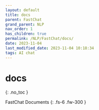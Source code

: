 ```yaml
---
layout: default
title: docs
parent: FastChat
grand_parent: NLP
nav_order: 1
has_children: true
permalink: /NLP/FastChat/docs/
date: 2023-11-04
last_modified_date: 2023-11-04 10:18:34
tags: AI chat
---
```


# docs
{: .no_toc }

FastChat Documents
{: .fs-6 .fw-300 }
